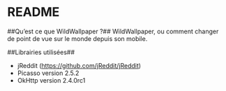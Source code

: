 # README #

##Qu’est ce que WildWallpaper ?##
WildWallpaper, ou comment changer de point de vue sur le monde depuis son mobile. 

##Librairies utilisées##
* jReddit (https://github.com/jReddit/jReddit)
* Picasso version 2.5.2
* OkHttp version 2.4.0rc1